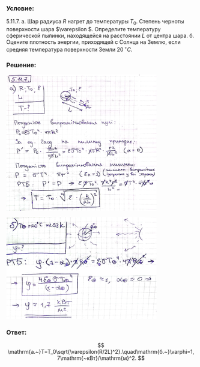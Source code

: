###  Условие: 

$5.11.7.$ а. Шар радиуса $R$ нагрет до температуры $T_0$. Степень черноты поверхности шара $\varepsilon $. Определите температуру сферической пылинки, находящейся на расстоянии $L$ от центра шара. 
б. Оцените плотность энергии, приходящей с Солнца на Землю, если средняя температура поверхности Земли $20 \,^{\circ}C$. 

###  Решение: 

![|400x362, 67%](../../img/5.11.7/71.png) 

![|400x271, 67%](../../img/5.11.7/72.png) 

###  Ответ: 

$$
\mathrm{а.~}T=T_0\sqrt{\varepsilon(R/2L)^2}.\quad\mathrm{б.~}\varphi=1,7\mathrm{~кВт}/\mathrm{м}^2.
$$